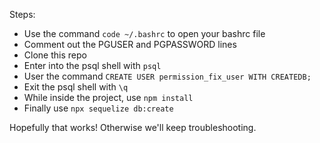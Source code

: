 Steps:

- Use the command `code ~/.bashrc` to open your bashrc file
- Comment out the PGUSER and PGPASSWORD lines
- Clone this repo
- Enter into the psql shell with `psql`
- User the command `CREATE USER permission_fix_user WITH CREATEDB;`
- Exit the psql shell with `\q`
- While inside the project, use `npm install`
- Finally use `npx sequelize db:create`

Hopefully that works! Otherwise we'll keep troubleshooting.